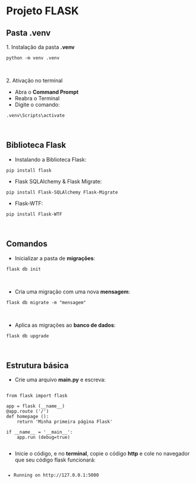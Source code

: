 # Projeto FLASK

## Pasta **.venv**

<p> 1. Instalação da pasta <b>.venv</b></p>

<pre><code>python -m venv .venv</code></pre>
<br>

<p> 2. Ativação no terminal</p>

<ul>
    <li>Abra o <b>Command Prompt</b></li>
    <li>Reabra o Terminal</li>
    <li>Digite o comando:</li>
</ul>

<pre><code>.venv\Scripts\activate</code></pre><br>

## Biblioteca Flask

<ul><li>Instalando a Biblioteca Flask:</li></ul>
<pre><code>pip install flask</code></pre>

<ul><li>Flask SQLAlchemy & Flask Migrate:</li></ul>
<pre><code>pip install Flask-SQLAlchemy Flask-Migrate</code></pre>

<ul><li>Flask-WTF:</li></ul>
<pre><code>pip install Flask-WTF</code></pre><br>

## Comandos

<ul><li>Inicializar a pasta de <b>migrações</b>:</li></ul>
<pre><code>flask db init</code></pre><br>

<ul><li>Cria uma migração com uma nova <b>mensagem</b>:</li></ul>
<pre><code>flask db migrate -m "mensagem"</code></pre><br>

<ul><li>Aplica as migrações ao <b>banco de dados</b>:</li></ul>
<pre><code>flask db upgrade</code></pre><br>

## Estrutura básica

<ul><li>Crie uma arquivo <b>main.py</b> e escreva:</li></ul>

<pre><code>
from flask import flask

app = flask (__name__)
@app.route ('/')
def homepage ():
    return 'Minha primeira página Flask'

if __name__ = '__main__':
    app.run (debug=true)

</code></pre>

<ul><li>Inicie o código, e no <b>terminal</b>, copie o código <b>http</b> e cole no navegador que seu código flask funcionará:</li></ul>
<pre><code><ul><li>Running on http://127.0.0.1:5000</li></ul></pre></code>

